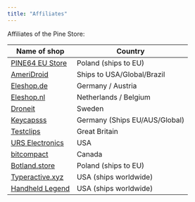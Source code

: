 ```yaml
---
title: "Affiliates"
---
```


Affiliates of the Pine Store:

|Name of shop                                                                                       |Country                        |
|---------------------------------------------------------------------------------------------------|-------------------------------|
|[PINE64 EU Store](https://pine64eu.com/)                                                           |Poland (ships to EU)           |
|[AmeriDroid](https://ameridroid.com/collections/pine)                                              |Ships to USA/Global/Brazil     |
|[Eleshop.de](https://eleshop.de/pinecil-smart-mini-tragbarer-lotkolben.html)                       |Germany / Austria              |
|[Eleshop.nl](https://www.eleshop.nl/pinecil-smart-mini-draagbare-soldeerbout.html)                 |Netherlands / Belgium          |
|[Droneit](https://droneit.se/shop/?filtering=1&filter_brand=pine64)                                |Sweden                         |
|[Keycapsss](https://keycapsss.com/accessories/227/pinecil-v2-smart-mini-portable-soldering-iron)   |Germany (Ships EU/AUS/Global)  |
|[Testclips](https://testclips.co.uk/product-category/pinecil-pine64/)                              |Great Britain                  |
|[URS Electronics](https://www.ursele.com/contact)                                                  |USA                            |
|[bitcompact](https://bitcompact.com/products/pinecil-v2)                                           |Canada                         |
|[Botland.store](https://botland.store/762-pine64-rock64)                                           |Poland (ships to EU)           |
|[Typeractive.xyz](https://typeractive.xyz/products/pinecil)                                        |USA (ships worldwide)          |
|[Handheld Legend](https://handheldlegend.com/collections/soldering-essentials)                     |USA (ships worldwide)          |